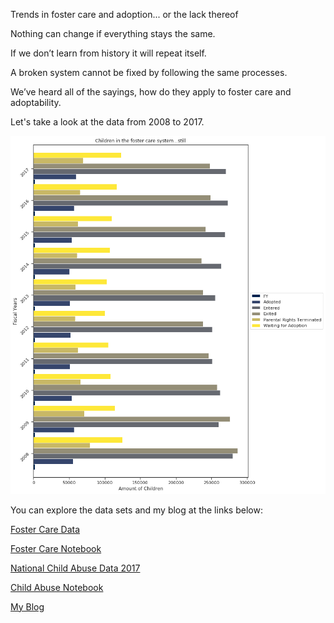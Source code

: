 Trends in foster care and adoption... or the lack thereof

Nothing can change if everything stays the same. 

If we don’t learn from history it will repeat itself. 

A broken system cannot be fixed by following the same processes.

We’ve heard all of the sayings, how do they apply to foster care and adoptability.

Let's take a look at the data from 2008 to 2017. 

![Graph](https://github.com/KryssyCo/KryssyCo.github.io/blob/master/img/Kids%20in%20Foster%20Care.png)



You can explore the data sets and my blog at the links below:


[Foster Care Data](https://github.com/KryssyCo/DS-Unit-1-Sprint-5-Data-Storytelling-Blog-Post/blob/master/national_afcars_trends_08thru17.updated2.csv)

[Foster Care Notebook](https://github.com/KryssyCo/DS-Unit-1-Sprint-5-Data-Storytelling-BlogPost/blob/master/Krista_Shepard_DS5_Final_Notebook_Children_in_Foster_Care.ipynb)

[National Child Abuse Data 2017](https://github.com/KryssyCo/DS-Unit-1-Sprint-5-Data-Storytelling-Blog-Post/blob/master/SISO%20National.csv)

[Child Abuse Notebook](https://github.com/KryssyCo/DS-Unit-1-Sprint-5-Data-Storytelling-Blog-Post/blob/master/Child_Abuse_Data_Sets.ipynb)

[My Blog](https://medium.com/@kjshepard70/my-first-project-f649d36716f5?postPublishedType=initial)

